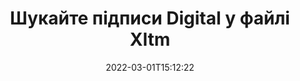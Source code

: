 ---
############################# Static ############################
layout: "auto-gen-signature"
date: 2022-03-01T15:12:22
draft: false
operation: Search
signaturetype: Digital
fileformat: Xltm
productName: .NET
lang: uk
productCode: net
otherformats: pdf doc docx docm dot dotx odt ott xls xlsx xlsm xlsb ods ots xltx xltm pptx pptm
breadcrumb: Search Digital signatures at Xltm with C#

############################# Head ############################
head_title: "Шукайте підписи Digital у файлі Xltm у C#"
head_description: "Використовуйте .NET для пошуку підписів Digital у файлах Xltm за допомогою кількох рядків коду."

############################# Header ############################
title: "Шукайте підписи Digital у файлі Xltm"
description: "Власний API .NET дозволяє шукати підписи Digital у вже підписаних файлах Xltm. Виконайте розширений пошук електронного підпису в документах Xltm за допомогою кількох рядків коду."
bg_image: "https://cms.admin.containerize.com/templates/aspose/App_Themes/V3/images/bg/header1.png"
bg_overlay: false
button:
    enable: true

############################# SubMenu ############################
submenu:
    enable: true

    left:
        img_alt: "GroupDocs.Signature for .NET"
        image: "https://cms.admin.containerize.com/templates/groupdocs/images/product-logos/90x90-noborder/groupdocsature-net.png"
        product: "GroupDocs.Signature"
        platform: ".NET"



############################# About ############################
about:
    enable: true
    title: "Про API GroupDocs.Signature for .NET"
    content: |
        [GroupDocs.Signature for .NET](https://products.groupdocs.com/signature/net/) надає API .NET для обробки документів з використанням різних типів підписів, таких як тексти, зображення, цифрові сертифікати, штрих-коди, QR-коди, штампи або метадані. Користувачі можуть додавати, видаляти, оновлювати, перевіряти або шукати електронні підписи в PDF-файлах, документах MS Word, робочих книгах MS Excel, презентаціях MS PowerPoint, файлах Adobe Photoshop і різних форматах зображень, з додатковою підтримкою налаштування властивостей підписів за потреби.
    

############################# Steps ############################
steps:
    enable: true
    title_left: "Як шукати підписи Digital у Xltm"
    content_left: |
        [GroupDocs.Signature for .NET](https://products.groupdocs.com/signature/net/) полегшує розробникам .NET пошук підписів Digital у файлах Xltm у їхніх програмах, виконавши кілька простих кроків.
        
        * Створіть новий екземпляр класу підпису та передайте шлях до вихідного документа як параметр конструктора.
        * Створіть екземпляр об’єкта SearchOptions відповідно до ваших вимог і вкажіть параметри пошуку.
        * Викличте метод Search екземпляра класу Signature і передайте йому SearchOptions.
        * Обробляйте результати пошуку відповідно до ваших вимог.

    title_right: "Системні вимоги"
    content_right: |
        GroupDocs.Signature for .NET підтримуються на всіх основних платформах і операційних системах. Перш ніж виконувати наведений нижче код, переконайтеся, що у вашій системі встановлено такі передумови.

        * Операційні системи: Microsoft Windows, Linux, MacOS
        * Середовища розробки: Microsoft Visual Studio, Xamarin, MonoDevelop
        * Frameworks: .NET Framework, .NET Standard, .NET Core, Mono
        * Завантажте останню версію GroupDocs.Signature for .NET з [Nuget](https://www.nuget.org/packages/groupdocs.signature)
         
    code: |
        ```csharp    
                
        // Set up input Xltm file
        string filePath = "input.xltm";

        // Instantiate Signature for input file
        using (GroupDocs.Signature.Signature signature = new GroupDocs.Signature.Signature(filePath))
        {
                //Create search options
                DigitalSearchOptions options = new DigitalSearchOptions()
                {
                    // specify special search criteria
                    Comments = "Approved",
                    // specify date range period of signature
                    SignDateTimeFrom = new DateTime(year: 2020, month: 01, day: 01),
                    SignDateTimeTo = new DateTime(year: 2020, month: 12, day: 31)
                };

                // search for Digital signatures in Xltm document
                List<DigitalSignature> signatures = signature.Search<DigitalSignature>(options);

                // process signatures which were found                
                foreach (DigitalSignature item in signatures)
                {
                    //...
                }
        }

        ```

############################# Demos ############################
demos:
    enable: true
    title: "Шукайте електронні підписи Digital Демонстрація в реальному часі"
    content: |
       Знайдіть у документі різні електронні підписи до файлів Xltm просто зараз, відвідавши веб-сайт [GroupDocs.Signature App](https://products.groupdocs.app/signature/family).

        
############################# More Formats ############################
more_formats:
    enable: true
    title: "Шукайте інші підписи Digital за допомогою C#"
    content: |
        "Пошук електронних підписів у різних документах. Знайдіть підписи в одному з популярних форматів файлів, як показано нижче."
    format: 
           
       
back_to_top:
    enable: true
---